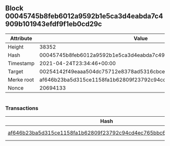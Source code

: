 ## Block 00045745b8feb6012a9592b1e5ca3d4eabda7c4909b101943efdf9f1eb0cd29c

Attribute | Value
--- | ---
Height | 38352
Hash | 00045745b8feb6012a9592b1e5ca3d4eabda7c4909b101943efdf9f1eb0cd29c
Timestamp | 2021-04-24T23:34:46+00:00
Target | 00254142f49eaaa504dc75712e8378ad5316cbcead634704b3734b6271167cc4
Merke root | af646b23ba5d315ce1158fa1b62809f23792c94cd4ec765bbc6fc7586a0a118d
Nonce | 20694133

```

```

### Transactions

Hash | Amount
--- | ---
[af646b23ba5d315ce1158fa1b62809f23792c94cd4ec765bbc6fc7586a0a118d](af646b23ba5d315ce1158fa1b62809f23792c94cd4ec765bbc6fc7586a0a118d.md) | 10.00000000 SKEPTI 
